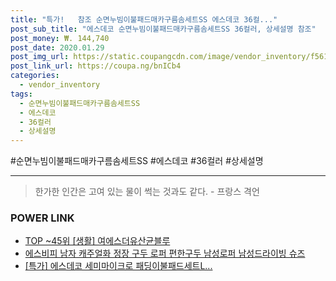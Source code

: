 ```yaml
--- 
title: "특가!   참조 순면누빔이불패드매카구름솜세트SS 에스데코 36컬..." 
post_sub_title: "에스데코 순면누빔이불패드매카구름솜세트SS 36컬러, 상세설명 참조" 
post_money: ₩. 144,740 
post_date: 2020.01.29 
post_img_url: https://static.coupangcdn.com/image/vendor_inventory/f561/1bc2f001ba997e53eb8a858747db0e2872e5c95e7a737ca1b139bf8d9842.jpg 
post_link_url: https://coupa.ng/bnICb4 
categories: 
  - vendor_inventory 
tags: 
  - 순면누빔이불패드매카구름솜세트SS 
  - 에스데코 
  - 36컬러 
  - 상세설명 
--- 
```

  #순면누빔이불패드매카구름솜세트SS #에스데코 #36컬러 #상세설명 
<hr> 

> 한가한 인간은 고여 있는 물이 썩는 것과도 같다. - 프랑스 격언 


### POWER LINK

* <a href="https://blog.naver.com/fasyy4321/221778372030" target="_blank"> TOP ~45위 [생활] 여에스더유산균블루</a>
* <a href="https://blog.naver.com/sakai111/221780916164" target="_blank">에스비피 남자 캐주얼화 정장 구두 로퍼 편한구두 남성로퍼 남성드라이빙 슈즈</a>
* <a href="https://blog.naver.com/an0733/221788513045" target="_blank">[특가] 에스데코 세미마이크로 패딩이불패드세트L...</a>
